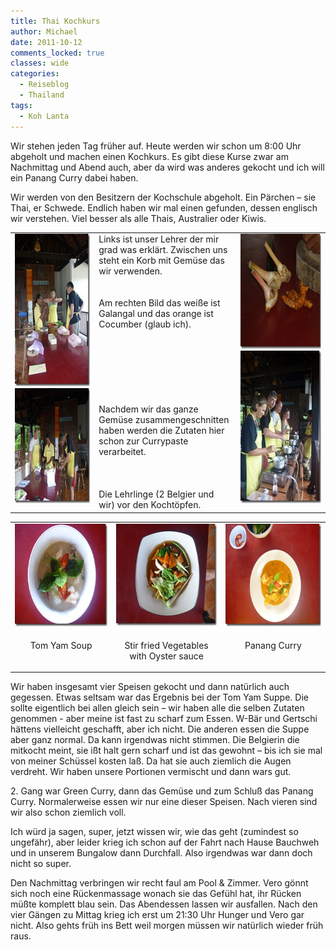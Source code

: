 ```yaml
---
title: Thai Kochkurs
author: Michael
date: 2011-10-12
comments_locked: true
classes: wide
categories:
  - Reiseblog
  - Thailand
tags:
  - Koh Lanta
---
```


<p>Wir stehen jeden Tag früher auf. Heute werden wir schon um 8:00 Uhr abgeholt und machen einen Kochkurs. Es gibt diese Kurse zwar am Nachmittag und Abend auch, aber da wird was anderes gekocht und ich will ein Panang Curry dabei haben.</p>  <p>Wir werden von den Besitzern der Kochschule abgeholt. Ein Pärchen – sie Thai, er Schwede. Endlich haben wir mal einen gefunden, dessen englisch wir verstehen. Viel besser als alle Thais, Australier oder Kiwis.</p>  <table border="0" cellspacing="0" cellpadding="2" width="671"><tbody>     <tr>       <td valign="top" width="200"><a href="/assets/images/2011/10/P1000277.jpg"><img src="/assets/images/2011/10/P1000277_thumb.jpg" width="184" height="244" alt="P1000277" border="0" /></a><a href="/assets/images/2011/10/P1000283.jpg"><img src="/assets/images/2011/10/P1000283_thumb.jpg" width="244" height="184" alt="P1000283" border="0" /></a></td>        <td valign="top" width="254">Links ist unser Lehrer der mir grad was erklärt. Zwischen uns steht ein Korb mit Gemüse das wir verwenden.          <br />          <br />          <br />Am rechten Bild das weiße ist Galangal und das orange ist Cocumber (glaub ich).           <br />          <br />          <br />          <br />          <br />          <br />          <br />          <br />Nachdem wir das ganze Gemüse zusammengeschnitten haben werden die Zutaten hier schon zur Currypaste verarbeitet.           <br />          <br />          <br />          <br />Die Lehrlinge (2 Belgier und wir) vor den Kochtöpfen.</td>        <td valign="top" width="215"><a href="/assets/images/2011/10/P1000278.jpg"><img src="/assets/images/2011/10/P1000278_thumb.jpg" width="244" height="184" alt="P1000278" border="0" /></a><a href="/assets/images/2011/10/P1000286.jpg"><img src="/assets/images/2011/10/P1000286_thumb.jpg" width="184" height="244" alt="P1000286" border="0" /></a></td>     </tr>   </tbody></table>  <table border="0" cellspacing="0" cellpadding="2" width="600"><tbody>     <tr>       <td valign="top" width="200"><a href="/assets/images/2011/10/P1000287.jpg"><img src="/assets/images/2011/10/P1000287_thumb.jpg" width="217" height="164" alt="P1000287" border="0" /></a></td>        <td valign="top" width="200"><a href="/assets/images/2011/10/P1000290.jpg"><img src="/assets/images/2011/10/P1000290_thumb.jpg" width="216" height="163" alt="P1000290" border="0" /></a></td>        <td valign="top" width="200"><a href="/assets/images/2011/10/P1000293.jpg"><img src="/assets/images/2011/10/P1000293_thumb.jpg" width="217" height="164" alt="P1000293" border="0" /></a></td>     </tr>      <tr>       <td valign="top" width="200">         <p align="center">Tom Yam Soup</p>       </td>        <td valign="top" width="200">         <p align="center">Stir fried Vegetables            <br />with Oyster sauce</p>       </td>        <td valign="top" width="200">         <p align="center">Panang Curry</p>       </td>     </tr>   </tbody></table>  <p>Wir haben insgesamt vier Speisen gekocht und dann natürlich auch gegessen. Etwas seltsam war das Ergebnis bei der Tom Yam Suppe. Die sollte eigentlich bei allen gleich sein – wir haben alle die selben Zutaten genommen - aber meine ist fast zu scharf zum Essen. W-Bär und Gertschi hättens vielleicht geschafft, aber ich nicht. Die anderen essen die Suppe aber ganz normal. Da kann irgendwas nicht stimmen. Die Belgierin die mitkocht meint, sie ißt halt gern scharf und ist das gewohnt – bis ich sie mal von meiner Schüssel kosten laß. Da hat sie auch ziemlich die Augen verdreht. Wir haben unsere Portionen vermischt und dann wars gut.</p>  <p>2. Gang war Green Curry, dann das Gemüse und zum Schluß das Panang Curry. Normalerweise essen wir nur eine dieser Speisen. Nach vieren sind wir also schon ziemlich voll.</p>  <p>Ich würd ja sagen, super, jetzt wissen wir, wie das geht (zumindest so ungefähr), aber leider krieg ich schon auf der Fahrt nach Hause Bauchweh und in unserem Bungalow dann Durchfall. Also irgendwas war dann doch nicht so super.</p>  <p>Den Nachmittag verbringen wir recht faul am Pool &amp; Zimmer. Vero gönnt sich noch eine Rückenmassage wonach sie das Gefühl hat, ihr Rücken müßte komplett blau sein. Das Abendessen lassen wir ausfallen. Nach den vier Gängen zu Mittag krieg ich erst um 21:30 Uhr Hunger und Vero gar nicht. Also gehts früh ins Bett weil morgen müssen wir natürlich wieder früh raus.</p>

